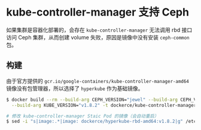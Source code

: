 # kube-controller-manager 支持 Ceph

如果集群是容器化部署的，会存在 `kube-controller-manager` 无法调用 rbd 接口访问 Ceph 集群，从而创建 volume 失败，原因是镜像中没有安装 `ceph-common` 包。


## 构建

由于官方提供的 `gcr.io/google-containers/kube-controller-manager-amd64` 镜像没有包管理器，所以选择了 `hyperkube` 作为基础镜像。

```bash
$ docker build --rm --build-arg CEPH_VERSION="jewel" --build-arg CEPH_VERSION="10.2.9" \
  --build-arg KUBE_VERSION="v1.8.2" -t dockerce/kube-controller-manager-rbd-amd64:v1.8.2 -f Dockerfile .

# 修改 kube-controller-manager Staic Pod 的镜像（会自动重启）
$ sed -i "s|image:.*|image: dockerce/hyperkube-rbd-amd64:v1.8.2|g" /etc/kubernetes/manifests/kube-controller-manager.yaml
```
